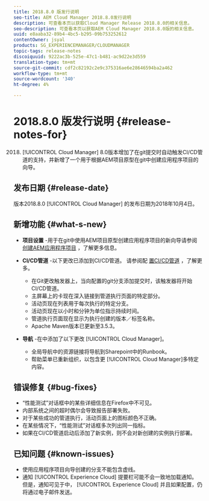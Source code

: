 ```yaml
---
title: 2018.8.0 版发行说明
seo-title: AEM Cloud Manager 2018.8.0发行说明
description: 可查看本页以获取Cloud Manager Release 2018.8.0的相关信息。
seo-description: 可查看本页以获取AEM Cloud Manager 2018.8.0版的相关信息。
uuid: e8aaba32-89b4-4bc5-b295-09b753252612
contentOwner: jsyal
products: SG_EXPERIENCEMANAGER/CLOUDMANAGER
topic-tags: release-notes
discoiquuid: 9222ac3b-525e-47c1-b481-ac9d22e3d559
translation-type: tm+mt
source-git-commit: cdf2c82192c2e9c375316ae6e28646594ba2a462
workflow-type: tm+mt
source-wordcount: '340'
ht-degree: 4%

---
```



# 2018.8.0 版发行说明 {#release-notes-for}

2018. [!UICONTROL Cloud Manager] 8.0版本增加了在git提交时自动触发CI/CD管道的支持，并新增了一个用于根据AEM项目原型在git中创建应用程序项目的向导。

## 发布日期 {#release-date}

版本2018.8.0 [!UICONTROL Cloud Manager] 的发布日期为2018年10月4日。

## 新增功能 {#what-s-new}

* **项目设置** -用于在git中使用AEM项目原型创建应用程序项目的新向导请参阅 [创建AEM应用程序项目](/help/using/create-an-application-project.md) ，了解更多信息。

* **CI/CD管道** -以下更改已添加到CI/CD管道。 请参阅配 [置CI/CD管道](configuring-pipeline.md) ，了解更多。

   * 在Git更改触发器上，当向配置的git分支添加提交时，该触发器将开始CI/CD管道。
   * 主屏幕上的卡现在深入链接到管道执行页面的特定部分。
   * 活动页现在列表用于每次执行的特定分支。
   * 活动页现在以小时和分钟为单位指示持续时间。
   * 管道执行页面现在显示为执行创建的版本／标签名称。
   * Apache Maven版本已更新至3.5.3。

* **导航** -在中添加了以下更改 [!UICONTROL Cloud Manager]。

   * 全局导航中的资源链接将导航到Sharepoint中的Runbook。
   * 帮助菜单已重新组织，以包含更 [!UICONTROL Cloud Manager]多特定内容。

## 错误修复 {#bug-fixes}

* “性能测试”对话框中的某些详细信息在Firefox中不可见。
* 内部系统之间的超时偶尔会导致报告部署失败。
* 对于某些成功的管道执行，活动页面上的图标颜色不正确。
* 在某些情况下，“性能测试”对话框多次列出同一指标。
* 如果在CI/CD管道启动后添加了新实例，则不会对新创建的实例执行部署。

## 已知问题 {#known-issues}

* 使用应用程序项目向导创建的分支不能包含虚线。
* 通知 [!UICONTROL Experience Cloud] 提要栏可能不会一致地加载通知。 但是，通知可见于中， [!UICONTROL Experience Cloud] 并且如果配置，仍将通过电子邮件发送。

